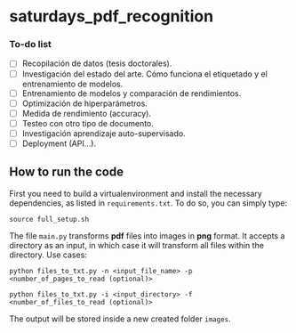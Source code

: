 # saturdays_pdf_recognition

### To-do list

- [ ] Recopilación de datos (tesis doctorales).
- [ ] Investigación del estado del arte. Cómo funciona el etiquetado y el entrenamiento de modelos.
- [ ] Entrenamiento de modelos y comparación de rendimientos. 
- [ ] Optimización de hiperparámetros.
- [ ] Medida de rendimiento (accuracy).
- [ ] Testeo con otro tipo de documento.
- [ ] Investigación aprendizaje auto-supervisado. 
- [ ] Deployment (API...).

## How to run the code

First you need to build a virtualenvironment and install the necessary dependencies, as listed in ```requirements.txt```. To do so, you can simply type:

```
source full_setup.sh
```

The file ```main.py``` transforms **pdf** files into images in **png** format. It accepts a directory as an input, in which case it will transform all files within the directory. Use cases:

```
python files_to_txt.py -n <input_file_name> -p <number_of_pages_to_read (optional)>
```

```
python files_to_txt.py -i <input_directory> -f <number_of_files_to_read (optional)>
```

The output will be stored inside a new created folder ```images```.